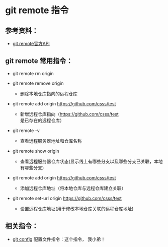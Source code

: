 # git remote 指令

## 参考资料：
* [git remote官方API](https://git-scm.com/docs/git-remote)

## git remote 常用指令：
* git remote rm origin
* git remote remove origin
	* 删除本地仓库指向的远程仓库

* git remote add origin https://github.com/csss/test
	* 新增远程仓库指向（https://github.com/csss/test 是已存在的远程仓库）

* git remote -v
	* 查看远程服务器地址和仓库名称

* git remote show origin
	* 查看远程服务器仓库状态(显示线上有哪些分支以及哪些分支已关联，本地有哪些分支)

* git remote add origin https://github.com/csss/test
	* 添加远程仓库地址（将本地仓库与远程仓库建立关联）

* git remote set-url origin https://github.com/csss/test
	* 设置远程仓库地址(用于修改本地仓库关联的远程仓库地址)

## 相关指令：
* [git config](https://github.com/LittleChell/git/tree/master/contents/git_config.md) 配置文件指令：这个指令， 我小弟！
